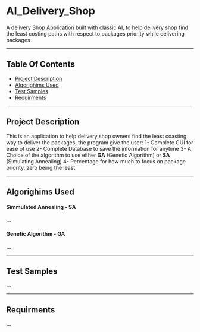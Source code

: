 # AI_Delivery_Shop
A delivery Shop Application built with classic AI, to help delivery shop find the least costing paths with respect to packages priority while delivering packages 

---

## Table Of Contents
- [Project Description](#Project-Description)
- [Algorighims Used](#Algorighims-Used)
- [Test Samples](#Test-Samples)
- [Requirments](#Requirments)

---

## Project Description
This is an application to help delivery shop owners find the least coasting way to deliver the packages, the program give the user:
1- Complete GUI for ease of use
2- Complete Database to save the information for anytime
3- A Choice of the algorithm to use either **GA** (Genetic Algorithm) or **SA** (Simulating Annealing)
4- Percentage for how much to focus on package priority, zero being the least

---

## Algorighims Used
#### Simmulated Annealing - SA
**...**

#### Genetic Algorithm - GA
**...**

---

## Test Samples
**...**

---

## Requirments
**...**
